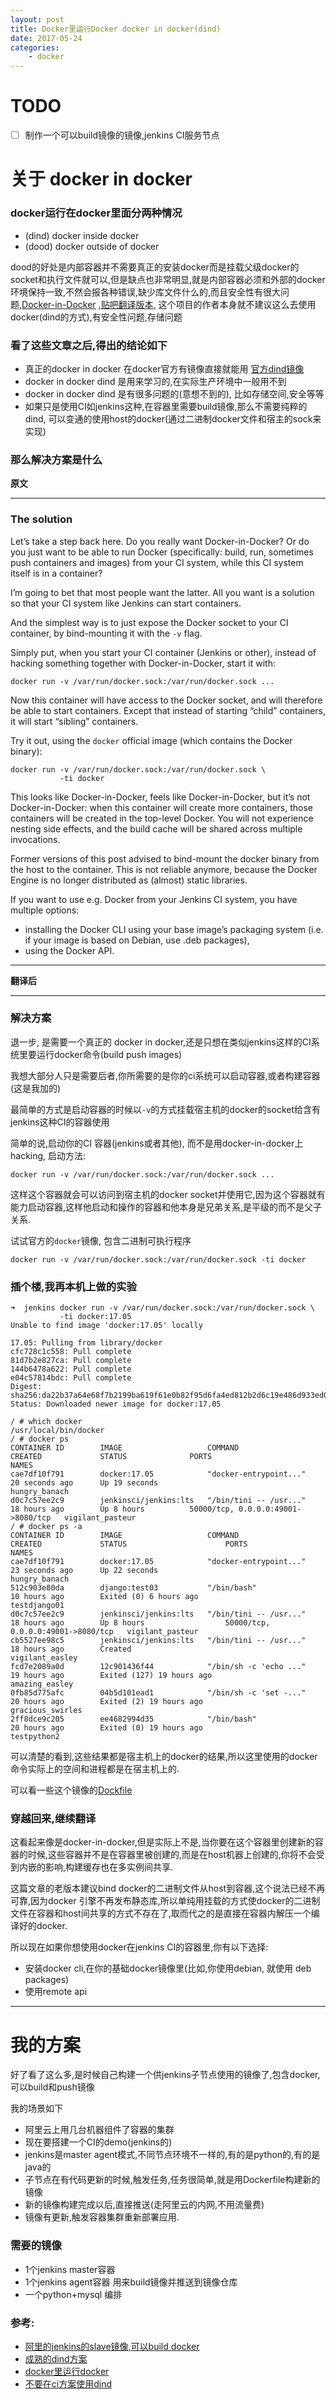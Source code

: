 ```yaml
---
layout: post
title: Docker里运行Docker docker in docker(dind)
date: 2017-05-24
categories: 
    - docker
---
```


# TODO

* [ ] 制作一个可以build镜像的镜像,jenkins CI服务节点


# 关于 docker in docker

### docker运行在docker里面分两种情况

* (dind) docker inside docker
* (dood) docker outside of docker

dood的好处是内部容器并不需要真正的安装docker而是挂载父级docker的socket和执行文件就可以,但是缺点也非常明显,就是内部容器必须和外部的docker环境保持一致,不然会报各种错误,缺少库文件什么的,而且安全性有很大问题,[Docker-in-Docker](https://github.com/jpetazzo/dind) ,[贴吧翻译版本](https://tieba.baidu.com/p/4063973075), 这个项目的作者本身就不建议这么去使用docker(dind的方式),有安全性问题,存储问题


### 看了这些文章之后,得出的结论如下

* 真正的docker in docker 在docker官方有镜像直接就能用 [官方dind镜像](https://hub.docker.com/_/docker/)
* docker in docker dind 是用来学习的,在实际生产环境中一般用不到
* docker in docker dind 是有很多问题的(意想不到的), 比如存储空间,安全等等
* 如果只是使用CI如jenkins这种,在容器里需要build镜像,那么不需要纯粹的dind, 可以变通的使用host的docker(通过二进制docker文件和宿主的sock来实现)


### 那么解决方案是什么

**原文**

---



### The solution

Let’s take a step back here. Do you really want Docker-in-Docker? Or do you just want to be able to run Docker (specifically: build, run, sometimes push containers and images) from your CI system, while this CI system itself is in a container?

I’m going to bet that most people want the latter. All you want is a solution so that your CI system like Jenkins can start containers.

And the simplest way is to just expose the Docker socket to your CI container, by bind-mounting it with the `-v` flag.

Simply put, when you start your CI container (Jenkins or other), instead of hacking something together with Docker-in-Docker, start it with:
```
docker run -v /var/run/docker.sock:/var/run/docker.sock ...
```
Now this container will have access to the Docker socket, and will therefore be able to start containers. Except that instead of starting “child” containers, it will start “sibling” containers.

Try it out, using the `docker` official image (which contains the Docker binary):

```
docker run -v /var/run/docker.sock:/var/run/docker.sock \
           -ti docker
```
This looks like Docker-in-Docker, feels like Docker-in-Docker, but it’s not Docker-in-Docker: when this container will create more containers, those containers will be created in the top-level Docker. You will not experience nesting side effects, and the build cache will be shared across multiple invocations.

Former versions of this post advised to bind-mount the docker binary from the host to the container. This is not reliable anymore, because the Docker Engine is no longer distributed as (almost) static libraries.

If you want to use e.g. Docker from your Jenkins CI system, you have multiple options:

* installing the Docker CLI using your base image’s packaging system (i.e. if your image is based on Debian, use .deb packages),
* using the Docker API.

---

**翻译后**

---

### 解决方案

退一步, 是需要一个真正的 docker in docker,还是只想在类似jenkins这样的CI系统里要运行docker命令(build push images)

我想大部分人只是需要后者,你所需要的是你的ci系统可以启动容器,或者构建容器(这是我加的)

最简单的方式是启动容器的时候以`-v`的方式挂载宿主机的docker的socket给含有jenkins这种CI的容器使用

简单的说,启动你的CI 容器(jenkins或者其他), 而不是用docker-in-docker上hacking, 启动方法:

```
docker run -v /var/run/docker.sock:/var/run/docker.sock ...
```

这样这个容器就会可以访问到宿主机的docker socket并使用它,因为这个容器就有能力启动容器,这样他启动和操作的容器和他本身是兄弟关系,是平级的而不是父子关系.

试试官方的`docker`镜像, 包含二进制可执行程序

```
docker run -v /var/run/docker.sock:/var/run/docker.sock -ti docker
```

### 插个楼,我再本机上做的实验

```
➜  jenkins docker run -v /var/run/docker.sock:/var/run/docker.sock \
           -ti docker:17.05
Unable to find image 'docker:17.05' locally

17.05: Pulling from library/docker
cfc728c1c558: Pull complete
81d7b2e827ca: Pull complete
144b6478a622: Pull complete
e04c57814bdc: Pull complete
Digest: sha256:da22b37a64e68f7b2199ba619f61e0b82f95d6fa4ed812b2d6c19e486d933ed0
Status: Downloaded newer image for docker:17.05

/ # which docker
/usr/local/bin/docker
/ # docker ps
CONTAINER ID        IMAGE                   COMMAND                  CREATED             STATUS              PORTS                                NAMES
cae7df10f791        docker:17.05            "docker-entrypoint..."   20 seconds ago      Up 19 seconds                                            hungry_banach
d0c7c57ee2c9        jenkinsci/jenkins:lts   "/bin/tini -- /usr..."   18 hours ago        Up 8 hours          50000/tcp, 0.0.0.0:49001->8080/tcp   vigilant_pasteur
/ # docker ps -a
CONTAINER ID        IMAGE                   COMMAND                  CREATED             STATUS                      PORTS                                NAMES
cae7df10f791        docker:17.05            "docker-entrypoint..."   23 seconds ago      Up 22 seconds                                                    hungry_banach
512c903e80da        django:test03           "/bin/bash"              10 hours ago        Exited (0) 6 hours ago                                           testdjango01
d0c7c57ee2c9        jenkinsci/jenkins:lts   "/bin/tini -- /usr..."   18 hours ago        Up 8 hours                  50000/tcp, 0.0.0.0:49001->8080/tcp   vigilant_pasteur
cb5527ee98c5        jenkinsci/jenkins:lts   "/bin/tini -- /usr..."   18 hours ago        Created                                                          vigilant_easley
fcd7e2089a0d        12c901436f44            "/bin/sh -c 'echo ..."   19 hours ago        Exited (127) 19 hours ago                                        amazing_easley
0fb85d775afc        04b5d101ead1            "/bin/sh -c 'set -..."   20 hours ago        Exited (2) 19 hours ago                                          gracious_swirles
2ff8dce9c205        ee4682994d35            "/bin/bash"              20 hours ago        Exited (0) 19 hours ago                                          testpython2

```

可以清楚的看到,这些结果都是宿主机上的docker的结果,所以这里使用的docker命令实际上的空间和进程都是在宿主机上的.

可以看一些这个镜像的[Dockfile](https://github.com/docker-library/docker/blob/ce78a19aac321bbe50d060426b5b633cb5f74825/17.05/Dockerfile)

### 穿越回来,继续翻译

这看起来像是docker-in-docker,但是实际上不是,当你要在这个容器里创建新的容器的时候,这些容器并不是在容器里被创建的,而是在host机器上创建的,你将不会受到内嵌的影响,构建缓存也在多实例间共享.

这篇文章的老版本建议bind docker的二进制文件从host到容器,这个说法已经不再可靠,因为docker 引擎不再发布静态库,所以单纯用挂载的方式使docker的二进制文件在容器和host间共享的方式不存在了,取而代之的是直接在容器内解压一个编译好的docker.

所以现在如果你想使用docker在jenkins CI的容器里,你有以下选择:

* 安装docker cli,在你的基础docker镜像里(比如,你使用debian, 就使用 deb packages)
* 使用remote api


---

# 我的方案

好了看了这么多,是时候自己构建一个供jenkins子节点使用的镜像了,包含docker,可以build和push镜像

我的场景如下

* 阿里云上用几台机器组件了容器的集群
* 现在要搭建一个CI的demo(jenkins的)
* jenkins是master agent模式,不同节点环境不一样的,有的是python的,有的是java的
* 子节点在有代码更新的时候,触发任务,任务很简单,就是用Dockerfile构建新的镜像
* 新的镜像构建完成以后,直接推送(走阿里云的内网,不用流量费)
* 镜像有更新,触发容器集群重新部署应用.


### 需要的镜像

* 1个jenkins master容器
* 1个jenkins agent容器 用来build镜像并推送到镜像仓库
* 一个python+mysql 编排



### 参考:
* [阿里的jenkins的slave镜像,可以build docker](https://github.com/AliyunContainerService/jenkins-slaves?spm=5176.doc42988.2.2.JYbZh8)
* [成熟的dind方案](https://github.com/jpetazzo/dind)
* [docker里运行docker](http://www.dockone.io/article/431)
* [不要在ci方案使用dind](https://jpetazzo.github.io/2015/09/03/do-not-use-docker-in-docker-for-ci/)

